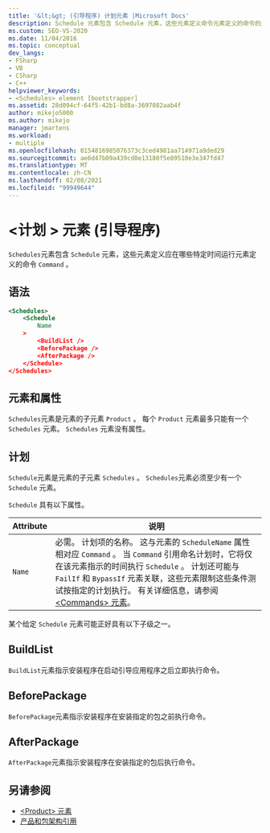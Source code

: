 ```yaml
---
title: '&lt;&gt; (引导程序) 计划元素 |Microsoft Docs'
description: Schedule 元素包含 Schedule 元素，这些元素定义命令元素定义的命令的运行时间。
ms.custom: SEO-VS-2020
ms.date: 11/04/2016
ms.topic: conceptual
dev_langs:
- FSharp
- VB
- CSharp
- C++
helpviewer_keywords:
- <Schedules> element [bootstrapper]
ms.assetid: 28d094cf-64f5-42b1-bd8a-3697082aab4f
author: mikejo5000
ms.author: mikejo
manager: jmartens
ms.workload:
- multiple
ms.openlocfilehash: 0154816985076373c3ced4981aa714971a9ded29
ms.sourcegitcommit: ae6d47b09a439cd0e13180f5e89510e3e347fd47
ms.translationtype: MT
ms.contentlocale: zh-CN
ms.lasthandoff: 02/08/2021
ms.locfileid: "99949644"
---
```

# <a name="ltschedulesgt-element-bootstrapper"></a>&lt;计划 &gt; 元素 (引导程序) 
`Schedules`元素包含 `Schedule` 元素，这些元素定义应在哪些特定时间运行元素定义的命令 `Command` 。

## <a name="syntax"></a>语法

```xml
<Schedules>
    <Schedule
        Name
    >
        <BuildList />
        <BeforePackage />
        <AfterPackage />
    </Schedule>
</Schedules>
```

## <a name="elements-and-attributes"></a>元素和属性
 `Schedules`元素是元素的子元素 `Product` 。 每个 `Product` 元素最多只能有一个 `Schedules` 元素。 `Schedules` 元素没有属性。

## <a name="schedule"></a>计划
 `Schedule`元素是元素的子元素 `Schedules` 。 `Schedules`元素必须至少有一个 `Schedule` 元素。

 `Schedule` 具有以下属性。

|Attribute|说明|
|---------------|-----------------|
|`Name`|必需。 计划项的名称。 这与元素的 `ScheduleName` 属性相对应 `Command` 。 当 `Command` 引用命名计划时，它将仅在该元素指示的时间执行 `Schedule` 。 计划还可能与 `FailIf` 和 `BypassIf` 元素关联，这些元素限制这些条件测试按指定的计划执行。 有关详细信息，请参阅 [\<Commands> 元素](../deployment/commands-element-bootstrapper.md)。|

 某个给定 `Schedule` 元素可能正好具有以下子级之一。

## <a name="buildlist"></a>BuildList
 `BuildList`元素指示安装程序在启动引导应用程序之后立即执行命令。

## <a name="beforepackage"></a>BeforePackage
 `BeforePackage`元素指示安装程序在安装指定的包之前执行命令。

## <a name="afterpackage"></a>AfterPackage
 `AfterPackage`元素指示安装程序在安装指定的包后执行命令。

## <a name="see-also"></a>另请参阅
- [\<Product> 元素](../deployment/product-element-bootstrapper.md)
- [产品和包架构引用](../deployment/product-and-package-schema-reference.md)
